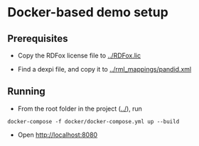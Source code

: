# Docker-based demo setup

## Prerequisites
* Copy the RDFox license file to [../RDFox.lic](../RDFox.lic)

* Find a dexpi file, and copy it to [../rml_mappings/pandid.xml](../rml_mappings/pandid.xml)

## Running

* From the root folder in the project ([../](../)), run  
```
docker-compose -f docker/docker-compose.yml up --build
```

* Open [http://localhost:8080](http://localhost:8080)